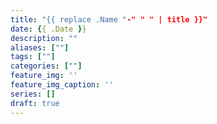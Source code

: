 ```yaml
---
title: "{{ replace .Name "-" " " | title }}"
date: {{ .Date }}
description: ""
aliases: [""]
tags: [""]
categories: [""]
feature_img: ''
feature_img_caption: ''
series: []
draft: true
---
```


